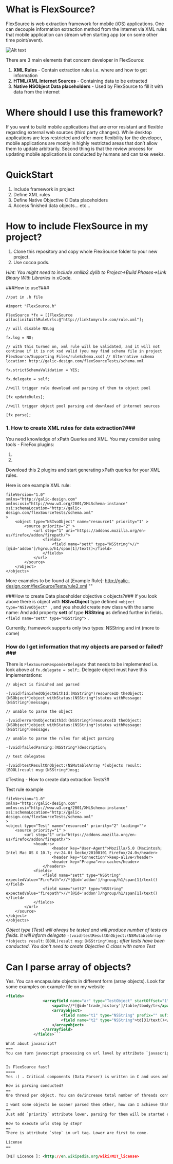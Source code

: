 What is FlexSource?
================

FlexSource is web extraction framework for mobile (iOS) applications. One can decouple information extraction method from the Internet via XML rules that mobile application can stream when starting app (or on some other time point/event). 



![Alt text](http://galic-design.com/flexSourceTests/shot.png)



There are 3 main elements that concern developer in FlexSource:

1. **XML Rules** - Contain extraction rules i.e. where and how to get information
2. **HTML/XML Internet Sources** - Containing data to be extracted
3. **Native NSObject Data placeholders** - Used by FlexSource to fill it with data from the internet

Where should I use this framework?
=======================
If you want to build mobile applications that are error resistant and flexible regarding external web sources (third party changes). While desktop applications are less restricted and offer more flexibility for the developer, mobile applications are mostly in highly restricted areas that don’t allow them to update arbitrarily. Second thing is that the review process for updating mobile applications is conducted by humans and can take weeks. 

QuickStart
========
1. Include framework in project
2. Define XML rules
3. Define Native Objective C Data placeholders
4. Access finished data objects... etc...


How to include FlexSource in my project?
=======================

1. Clone this repository and copy whole FlexSource folder to your new project. 
2. Use cocoa pods.

*Hint: You might need to include xmllib2.dylib to Project->Build Phases->Link Binary With Libraries* in xCode.
 
###How to use?###

`//put in .h file`

`#import "FlexSource.h"`


`FlexSource *fx = [[FlexSource alloc]initWithRuleUrls:@"http://linktomyrule.com/rule.xml"]; `

`// will disable NSLog `

`fx.log = NO; `

`// with this turned on, xml rule will be validated, and it will not continue if it is not xsd valid (you may find schema file in project FlexSource/Supporting Files/ruleSchema.xsd)`
`// Alternative schema location: http://galic-design.com/flexSourceTests/schema.xml `


`fx.strictSchemaValidation = YES;`

`fx.delegate = self;`

`//will trigger rule download and parsing of them to object pool`

`[fx updateRules];`

`//will trigger object pool parsing and download of internet sources`

`[fx parse];`


### 1. How to create XML rules for data extraction?###

You need knowledge of xPath Queries and XML. You may consider using tools - FireFox plugins:

1. [FireBug]: <https://getfirebug.com/>  "Used for standard web inspection"
2. [FirePath]: <https://addons.mozilla.org/en-US/firefox/addon/firepath/>  "Used to generate xPath direct in website"

Download this 2 plugins and start generating xPath queries for your XML rules.

Here is one example XML rule:

```<objects parserVersion="1.0" 
fileVersion="1.0"
xmlns="http://galic-design.com"
xmlns:xsi="http://www.w3.org/2001/XMLSchema-instance"
xsi:schemaLocation="http://galic-design.com/flexSourceTests/schema.xml"
>
    <object type="NSIvoObject" name="resource1" priority="1" >		
        <source priority="2" >
            <url step="1" uri="https://addons.mozilla.org/en-us/firefox/addon/firepath/">
                <fields>
                    <field name="sett" type="NSString">//*[@id='addon']/hgroup/h1/span[1]/text()</field>
                </fields>
            </url>
        </source>
    </object>
</objects>
```

More examples to be found at 
[Example Rule]: <http://galic-design.com/flexSourceTests/rule2.xml> ""


###How to create Data placeholder objective c objects?###
If you look above there is object with **NSIvoObject** type defined ```<object type="NSIvoObject" ``` , and you should create new class with the same name:
And add property **sett** of type **NSString** as defined further in fields. ```  <field name="sett" type="NSString">``` .

Currently, framework supports only two types: NSString and int (more to come)

### How do I get information that my objects are parsed or failed?###

There is `FlexSourceResponderDelegate` that needs to be implemented i.e. look above at `fx.delegate = self;`. Delegate object must have this implementations:

`// object is finished and parsed`

`-(void)finishedObjectWithId:(NSString*)resourceID theObject:(NSObject*)object withStatus:(NSString*)status withMessage:(NSString*)message;`

`// unable to parse the object`

`-(void)errorOnObjectWithId:(NSString*)resourceID theObject:(NSObject*)object withStatus:(NSString*)status withMessage:(NSString*)message;`

`// unable to parse the rules for object parsing`

`-(void)failedParsing:(NSString*)description;`

`// test delegates`

`-(void)testResultOnObject:(NSMutableArray *)objects result:(BOOL)result msg:(NSString*)msg;`

#Testing - How to create data extraction Tests?#

Test rule example

```<objects parserVersion="1.0" 
fileVersion="1.0"
xmlns="http://galic-design.com"
xmlns:xsi="http://www.w3.org/2001/XMLSchema-instance"
xsi:schemaLocation="http://galic-design.com/flexSourceTests/schema.xml"
>
<object type="Test" name="resource4" priority="2" loading="">
    <source priority="1" >
        <url step="1" uri="https://addons.mozilla.org/en-us/firefox/addon/firepath/">
            <headers>
					<header key="User-Agent">Mozilla/5.0 (Macintosh; Intel Mac OS X 10.7; rv:24.0) Gecko/20100101 Firefox/24.0</header>
					<header key="Connection">keep-alive</header>
					<header key="Pragma">no-cache</header>
				</headers>
            <fields>
                <field name="sett" type="NSString" expectedValue="FirePath">//*[@id='addon']/hgroup/h1/span[1]/text()</field> 
                <field name="sett2" type="NSString" expectedValue="firepath">//*[@id='addon']/hgroup/h1/span[1]/text()</field> 
            </fields>
        </url>
    </source>
</object>
</objects>
```

 *Object type [Test] will always be tested and will produce number of tests as fields. It will inform delegate* `-(void)testResultOnObject:(NSMutableArray *)objects result:(BOOL)result msg:(NSString*)msg;`
 *after tests have been conducted. You don't need to create Objective C class with name Test*

Can I parse array of objects?
===
Yes. You can encapsulate objects in different form (array objects). Look for some examples on example file on my website 

```xml
<fields>
                <arrayfield name="ar" type="TestObject" startOffset="1" endOffset="11">
                    <xpath>//*[@id='trade_history']/table/tbody/tr</xpath>
                    <arrayobject>
                        <field name="t1" type="NSString" prefix="" sufix="">td[1]/span/text()</field>
                        <field name="t2" type="NSString">td[3]/text()</field>
                    </arrayobject>
                </arrayfield>
            </fields>```

What about javascript?
===
You can turn javascript processing on url level by attribute `javascript="1"`. Additionally one could add attribute ` waitJSComputation="3"` where 3 describes number of seconds of inactivity to be waited for javaScript computation. This might be useful if javaScript uses some external network requests to get some additional data needed for that data object. Total timeout time can be set in configuration/SettingsHelper.m , default is 15 seconds. 


Is FlexSource fast?
==== 
Yes :) . Critical components (Data Parser) is written in C and uses xmllib2 to process HTML xPath queries.

How is parsing conducted?
==
One thread per object. You can de/increase total number of threads configuration/SettingsHelper.m.

I want some objects be sooner parsed then other, how can I achieve that?
==
Just add `priority` attribute lower, parsing for them will be started earlier.

How to execute urls step by step?
==
There is attribute `step` in url tag. Lower are first to come.

License
==

[MIT Licence ]: <http://en.wikipedia.org/wiki/MIT_license> 







